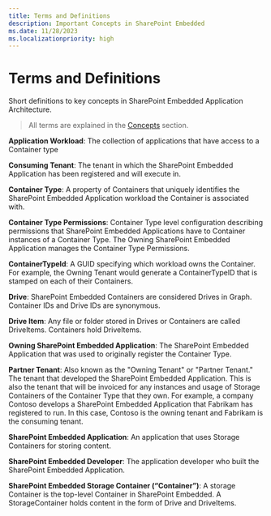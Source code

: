 ```yaml
---
title: Terms and Definitions
description: Important Concepts in SharePoint Embedded
ms.date: 11/28/2023
ms.localizationpriority: high
---
```


# Terms and Definitions

Short definitions to key concepts in SharePoint Embedded Application Architecture.

> All terms are explained in the [Concepts](../app-concepts/app-architecture.md) section.

**Application Workload**: The collection of applications that have access to a Container type

**Consuming Tenant**: The tenant in which the SharePoint Embedded Application has been registered and will execute in.

**Container Type**: A property of Containers that uniquely identifies the SharePoint Embedded Application workload the Container is associated with.

**Container Type Permissions**: Container Type level configuration describing permissions that SharePoint Embedded Applications have to Container instances of a Container Type. The Owning SharePoint Embedded Application manages the Container Type Permissions.

**ContainerTypeId**: A GUID specifying which workload owns the Container. For example, the Owning Tenant would generate a ContainerTypeID that is stamped on each of their Containers.

**Drive**: SharePoint Embedded Containers are considered Drives in Graph. Container IDs and Drive IDs are synonymous.

**Drive Item**: Any file or folder stored in Drives or Containers are called DriveItems. Containers hold DriveItems.

**Owning SharePoint Embedded Application**: The SharePoint Embedded Application that was used to originally register the Container Type.

**Partner Tenant**: Also known as the "Owning Tenant" or "Partner Tenant." The tenant that developed the SharePoint Embedded Application. This is also the tenant that will be invoiced for any instances and usage of Storage Containers of the Container Type that they own. For example, a company Contoso develops a SharePoint Embedded Application that Fabrikam has registered to run. In this case, Contoso is the owning tenant and Fabrikam is the consuming tenant.

**SharePoint Embedded Application**: An application that uses Storage Containers for storing content.

**SharePoint Embedded Developer**: The application developer who built the SharePoint Embedded Application.

**SharePoint Embedded Storage Container (“Container”)**: A storage Container is the top-level Container in SharePoint Embedded. A StorageContainer holds content in the form of Drive and DriveItems.

